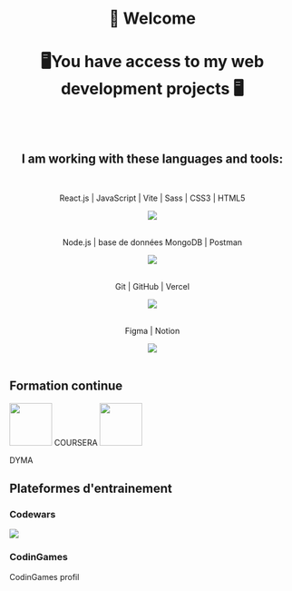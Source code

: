 <h1 align="center"> 👋 Welcome </h1>

<h1 align="center">🖥️You have access to my web development projects 🖥️ </h1>
</br>
</br>
<h2 align="center">I am working with these languages and tools:</h2>
<div align="center">
  <br href="https://skillicons.dev">
    <p> React.js | JavaScript | Vite | Sass | CSS3 | HTML5</p>
    <img src="https://skillicons.dev/icons?i=react,js,vite,sass,css,html" /> </br></br>
    <p> Node.js | base de données MongoDB | Postman</p>
    <img src="https://skillicons.dev/icons?i=npm,express,nodejs,mongodb,postman" /></br></br>
    <p> Git | GitHub | Vercel</p>
    <img src="https://skillicons.dev/icons?i=git,github,vercel" /></br></br>
    <p> Figma | Notion</p>
    <img src="https://skillicons.dev/icons?i=figma,notion" /></br></br>
  </a>
</div>  

<h2> Formation continue  </h2>
 <img src='https://www.liblogo.com/img-logo/co8666g6d3-coursera-logo-google-professional-certificate-training-programs-coursera.png](https://upload.wikimedia.org/wikipedia/commons/thumb/9/97/Coursera-Logo_600x600.svg/2048px-Coursera-Logo_600x600.svg.png' style='width: 75px;'> COURSERA </img>
 <img src='https://encrypted-tbn0.gstatic.com/images?q=tbn:ANd9GcRh5lW-NLorr5C9pSZpK5h-fNbnNb-vsZnVOA&s' style='width: 75px;'> <p> DYMA </p>


<h2> Plateformes d'entrainement </h2>
  <h3> Codewars </h3>
   <img src='https://www.codewars.com/users/BaptFr/badges/large' />
  <h3> CodinGames </h3>
 <href src='https://www.codingame.com/profile/72cf6dfbf6bfebe1c8e5da60478d82596398275' > CodinGames profil </href>
  

